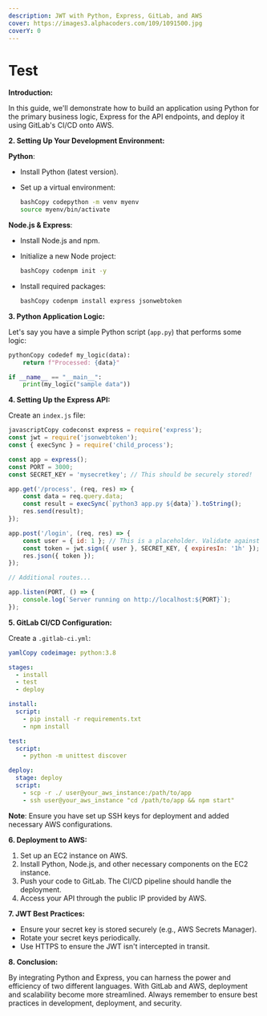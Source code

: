 ```yaml
---
description: JWT with Python, Express, GitLab, and AWS
cover: https://images3.alphacoders.com/109/1091500.jpg
coverY: 0
---
```


# Test

**Introduction:**

In this guide, we'll demonstrate how to build an application using Python for the primary business logic, Express for the API endpoints, and deploy it using GitLab's CI/CD onto AWS.

**2. Setting Up Your Development Environment:**

**Python**:

* Install Python (latest version).
*   Set up a virtual environment:

    ```bash
    bashCopy codepython -m venv myenv
    source myenv/bin/activate
    ```

**Node.js & Express**:

* Install Node.js and npm.
*   Initialize a new Node project:

    ```bash
    bashCopy codenpm init -y
    ```
*   Install required packages:

    ```bash
    bashCopy codenpm install express jsonwebtoken
    ```

**3. Python Application Logic:**

Let's say you have a simple Python script (`app.py`) that performs some logic:

```python
pythonCopy codedef my_logic(data):
    return f"Processed: {data}"

if __name__ == "__main__":
    print(my_logic("sample data"))
```

**4. Setting Up the Express API:**

Create an `index.js` file:

```javascript
javascriptCopy codeconst express = require('express');
const jwt = require('jsonwebtoken');
const { execSync } = require('child_process');

const app = express();
const PORT = 3000;
const SECRET_KEY = 'mysecretkey'; // This should be securely stored!

app.get('/process', (req, res) => {
    const data = req.query.data;
    const result = execSync(`python3 app.py ${data}`).toString();
    res.send(result);
});

app.post('/login', (req, res) => {
    const user = { id: 1 }; // This is a placeholder. Validate against a database in a real-world scenario.
    const token = jwt.sign({ user }, SECRET_KEY, { expiresIn: '1h' });
    res.json({ token });
});

// Additional routes...

app.listen(PORT, () => {
    console.log(`Server running on http://localhost:${PORT}`);
});
```

**5. GitLab CI/CD Configuration:**

Create a `.gitlab-ci.yml`:

```yaml
yamlCopy codeimage: python:3.8

stages:
  - install
  - test
  - deploy

install:
  script:
    - pip install -r requirements.txt
    - npm install

test:
  script:
    - python -m unittest discover

deploy:
  stage: deploy
  script:
    - scp -r ./ user@your_aws_instance:/path/to/app
    - ssh user@your_aws_instance "cd /path/to/app && npm start"
```

**Note**: Ensure you have set up SSH keys for deployment and added necessary AWS configurations.

**6. Deployment to AWS:**

1. Set up an EC2 instance on AWS.
2. Install Python, Node.js, and other necessary components on the EC2 instance.
3. Push your code to GitLab. The CI/CD pipeline should handle the deployment.
4. Access your API through the public IP provided by AWS.

**7. JWT Best Practices:**

* Ensure your secret key is stored securely (e.g., AWS Secrets Manager).
* Rotate your secret keys periodically.
* Use HTTPS to ensure the JWT isn't intercepted in transit.

**8. Conclusion:**

By integrating Python and Express, you can harness the power and efficiency of two different languages. With GitLab and AWS, deployment and scalability become more streamlined. Always remember to ensure best practices in development, deployment, and security.
